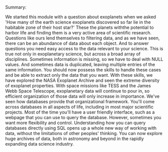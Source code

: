 Summary:

We started this module with a question about exoplanets when we asked 'How many of the earth science exoplanets discovered so far lie in the habitable zone of their host star?' These the planets withthe potential to harbor life and finding them is a very active area of scientific research. Questions like ours lend themselves to filtering data, and as we have seen, there can be an abundance of data about each object. And to answer questions you need easy access to the data relevant to your science. This is true not only in exoplanetary science, but across a broad array of disciplines. Sometimes information is missing, so we have to deal with NULL values. And sometimes data is duplicated, leaving multiple entries of the same information. You should now possess the skills to handle these cases and be able to extract only the data that you want. With these skills, we have explored the NASA Exoplanet Archive and seen the extreme diversity of exoplanet properties. With space missions like TESS and the James Webb Space Telescope, exoplanetary data will continue to pour in, so efficient organization of those data will only increase in importance. We've seen how databases provide that organizational framework. You'll come across databases in all aspects of life, including in most major scientific projects. Most of the time you'll have a user friendly interface, such as a webpage that you can use to query the database. However, sometimes you want more flexibility and control. Understanding how you can query databases directly using SQL opens up a whole new way of working with data, without the limitations of other peoples' thinking. You can now explore huge archives of data, both in astronomy and beyond in the rapidly expanding data science industry. 
